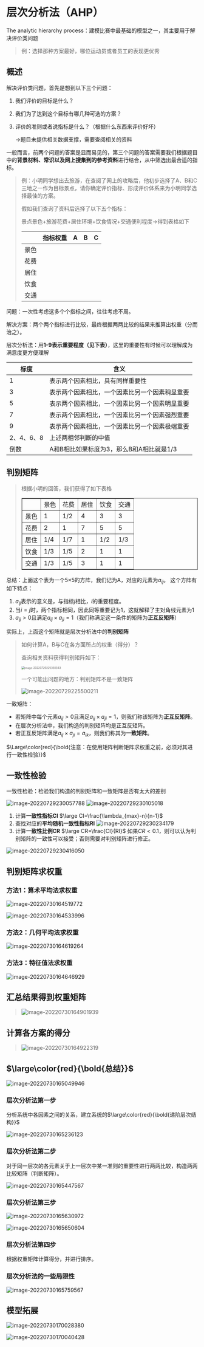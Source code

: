 

# 层次分析法（AHP）

The analytic hierarchy process：建模比赛中最基础的模型之一，其主要用于解决评价类问题

> 例：选择那种方案最好，哪位运动员或者员工的表现更优秀

## 概述

解决评价类问题，首先是想到以下三个问题：

1. 我们评价的目标是什么？

2. 我们为了达到这个目标有哪几种可选的方案？

3. 评价的准则或者说指标是什么？（根据什么东西来评价好坏）

   ->题目未提供相关数据支撑，需要查阅相关的资料

一般而言，前两个问题的答案是显而易见的，第三个问题的答案需要我们根据题目中的**背景材料、常识以及网上搜集到的参考资料**进行结合，从中筛选出最合适的指标。

> 例：小明同学想出去旅游，在查阅了网上的攻略后，他初步选择了A、B和C三地之一作为目标景点，请你确定评价指标、形成评价体系来为小明同学选择最佳的方案。
>
> 假如我们查询了资料后选择了以下五个指标：
>
> ​	景点景色+旅游花费+居住环境+饮食情况+交通便利程度->得到表格如下
>
> |      | 指标权重 | A    | B    | C    |
> | ---- | -------- | ---- | ---- | ---- |
> | 景色 |          |      |      |      |
> | 花费 |          |      |      |      |
> | 居住 |          |      |      |      |
> | 饮食 |          |      |      |      |
> | 交通 |          |      |      |      |

问题：一次性考虑这多个个指标之间，往往考虑不周。

解决方案：两个两个指标进行比较，最终根据两两比较的结果来推算出权重（分而治之）。

层次分析法：用**1-9表示重要程度（见下表）**，这里的重要性有时候可以理解成为满意度更方便理解

| 标度       | 含义                                           |
| ---------- | ---------------------------------------------- |
| 1          | 表示两个因素相比，具有同样重要性               |
| 3          | 表示两个因素相比，一个因素比另一个因素稍显重要 |
| 5          | 表示两个因素相比，一个因素比另一个因素明显重要 |
| 7          | 表示两个因素相比，一个因素比另一个因素强烈重要 |
| 9          | 表示两个因素相比，一个因素比另一个因素极端重要 |
| 2、4、6、8 | 上述两相邻判断的中值                           |
| 倒数       | A和B相比如果标度为3，那么B和A相比就是1/3       |

## 判别矩阵

> 根据小明的回答，我们获得了如下表格
>
> <table border="1">     <tr>         <td></td><td>景色</td>         <td>花费</td><td>居住</td><td>饮食</td><td>交通</td>     </tr>     <tr>         <td>景色</td>         <td>1</td><td>1/2</td><td>4</td><td>3</td> <td>3</td>    </tr><tr>         <td>花费</td><td>2</td>         <td>1</td><td>7</td><td>5</td><td>5</td>     </tr><tr>         <td>居住</td><td>1/4</td>         <td>1/7</td><td>1</td><td>1/2</td><td>1/3</td>     </tr><tr>         <td>饮食</td><td>1/3</td>         <td>1/5</td><td>2</td><td>1</td><td>1</td>     </tr><tr>         <td>交通</td><td>1/3</td>         <td>1/5</td><td>3</td><td>1</td><td>1</td>     </tr></table>

总结：上面这个表为一个5×5的方阵，我们记为A，对应的元素为$a_{ij}$。
这个方阵有如下特点：

1. $a_{ij}$表示的意义是，与指标$j$相比，$i$的重要程度。
2. 当$i=j$时，两个指标相同，因此同等重要记为1，这就解释了主对角线元素为1
3. $a_{ij}>0$且满足$a_{ij}\times a_{ji}=1$（我们称满足这一条件的矩阵为**正互反矩阵**）

实际上，上面这个矩阵就是层次分析法中的**判别矩阵**

> 如何计算A，B与C在各方面所占的权重（得分）？
>
> 查询相关资料获得判别矩阵如下：
>
> <img src="https://cdn.jsdelivr.net/gh/GEAMING-CHN/images/blogimg/%E6%95%B0%E6%A8%A1/image-20220729225350343.png" alt="image-20220729225350343" style="zoom:50%;" />
>
> 一个可能出问题的地方：判别矩阵不是一致矩阵
>
> ![image-20220729225500211](https://cdn.jsdelivr.net/gh/GEAMING-CHN/images/blogimg/%E6%95%B0%E6%A8%A1/image-20220729225500211.png)

一致矩阵：

- 若矩阵中每个元素$a_{ij}>0$且满足$a_{ij}\times a_{ji}=1$，则我们称该矩阵为**正互反矩阵**。
- 在层次分析法中，我们构造的判别矩阵均是正互反矩阵。
- 若正互反矩阵满足$a_{ij}\times a_{ji}=a_{ik}$，则我们称其为**一致矩阵**。

$\Large\color{red}{\bold{注意：在使用矩阵判断矩阵求权重之前，必须对其进行一致性检验}}$

## 一致性检验

一致性检验：检验我们构造的判别矩阵和一致矩阵是否有太大的差别

<img src="https://cdn.jsdelivr.net/gh/GEAMING-CHN/images/blogimg/%E6%95%B0%E6%A8%A1/image-20220729230057788.png" alt="image-20220729230057788"  />

<img src="https://cdn.jsdelivr.net/gh/GEAMING-CHN/images/blogimg/%E6%95%B0%E6%A8%A1/image-20220729230105018.png" alt="image-20220729230105018"  />

1. 计算**一致性指标CI**
   $\large CI=\frac{\lambda_{max}-n}{n-1}$
2. 查找对应的**平均随机一致性指标RI**
   ![image-20220729230234179](https://cdn.jsdelivr.net/gh/GEAMING-CHN/images/blogimg/%E6%95%B0%E6%A8%A1/image-20220729230234179.png)
3. 计算**一致性比例CR**
   $\large CR=\frac{CI}{RI}$
   如果$CR<0.1$，则可以认为判别矩阵的一致性可以接受；否则需要对判别矩阵进行修正。

![image-20220729230416050](https://cdn.jsdelivr.net/gh/GEAMING-CHN/images/blogimg/%E6%95%B0%E6%A8%A1/image-20220729230416050.png)

## 判别矩阵求权重

### 方法1：算术平均法求权重

![image-20220730164519772](https://cdn.jsdelivr.net/gh/GEAMING-CHN/images/blogimg/%E6%95%B0%E6%A8%A1/image-20220730164519772.png)

![image-20220730164533996](https://cdn.jsdelivr.net/gh/GEAMING-CHN/images/blogimg/%E6%95%B0%E6%A8%A1/image-20220730164533996.png)

### 方法2：几何平均法求权重

![image-20220730164619264](https://cdn.jsdelivr.net/gh/GEAMING-CHN/images/blogimg/%E6%95%B0%E6%A8%A1/image-20220730164619264.png)

### 方法3：特征值法求权重

![image-20220730164646929](https://cdn.jsdelivr.net/gh/GEAMING-CHN/images/blogimg/%E6%95%B0%E6%A8%A1/image-20220730164646929.png)

## 汇总结果得到权重矩阵

> ![image-20220730164901939](https://cdn.jsdelivr.net/gh/GEAMING-CHN/images/blogimg/%E6%95%B0%E6%A8%A1/image-20220730164901939.png)

## 计算各方案的得分

> ![image-20220730164922319](https://cdn.jsdelivr.net/gh/GEAMING-CHN/images/blogimg/%E6%95%B0%E6%A8%A1/image-20220730164922319.png)

## $\large\color{red}{\bold{总结}}$

![image-20220730165049946](https://cdn.jsdelivr.net/gh/GEAMING-CHN/images/blogimg/%E6%95%B0%E6%A8%A1/image-20220730165049946.png)

### 层次分析法第一步

分析系统中各因素之间的关系，建立系统的$\large\color{red}{\bold{递阶层次结构}}$

![image-20220730165236123](https://cdn.jsdelivr.net/gh/GEAMING-CHN/images/blogimg/%E6%95%B0%E6%A8%A1/image-20220730165236123.png)

### 层次分析法第二步

对于同一层次的各元素关于上一层次中某一准则的重要性进行两两比较，构造两两比较矩阵（判断矩阵）。

![image-20220730165447567](https://cdn.jsdelivr.net/gh/GEAMING-CHN/images/blogimg/%E6%95%B0%E6%A8%A1/image-20220730165447567.png)

### 层次分析法第三步

![image-20220730165630972](https://cdn.jsdelivr.net/gh/GEAMING-CHN/images/blogimg/%E6%95%B0%E6%A8%A1/image-20220730165630972.png)

![image-20220730165650604](https://cdn.jsdelivr.net/gh/GEAMING-CHN/images/blogimg/%E6%95%B0%E6%A8%A1/image-20220730165650604.png)

### 层次分析法第四步

根据权重矩阵计算得分，并进行排序。

### 层次分析法的一些局限性

![image-20220730165759567](https://cdn.jsdelivr.net/gh/GEAMING-CHN/images/blogimg/%E6%95%B0%E6%A8%A1/image-20220730165759567.png)

## 模型拓展

![image-20220730170028380](https://cdn.jsdelivr.net/gh/GEAMING-CHN/images/blogimg/%E6%95%B0%E6%A8%A1/image-20220730170028380.png)

![image-20220730170040428](https://cdn.jsdelivr.net/gh/GEAMING-CHN/images/blogimg/%E6%95%B0%E6%A8%A1/image-20220730170040428.png)
